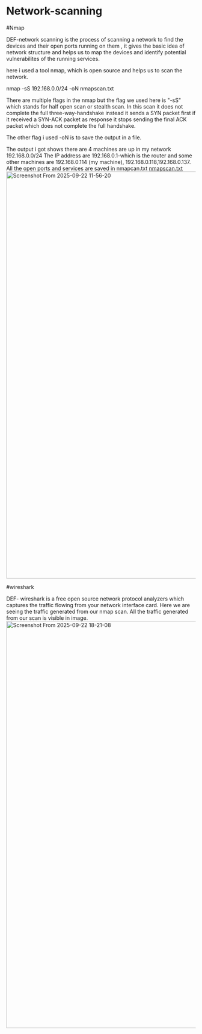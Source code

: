 # Network-scanning
#Nmap

DEF-network scanning is the process of scanning a network to find the devices and their open ports running on them , it gives the basic idea of network structure and helps us to map the devices and identify potential vulnerabilites of the running services.


here i used a tool nmap, which is open source and helps us to scan the network.

nmap -sS 192.168.0.0/24 -oN nmapscan.txt

There are multiple flags in the nmap but the flag we used here is "-sS" which stands for half open scan or stealth scan. In this scan it does not complete the full three-way-handshake instead it sends a SYN packet first if it received  a SYN-ACK packet as response it stops sending the final ACK packet which does not complete the full handshake.

The other flag i used -oN is to save the output in a file.

The output i got shows there are 4 machines are up in my network 192.168.0.0/24
The IP address are 192.168.0.1-which is the router and some other machines are 192.168.0.114 (my machine), 192.168.0.118,192.168.0.137.
All the open ports and services are saved in nmapcan.txt [nmapscan.txt](https://github.com/user-attachments/files/22459482/nmapscan.txt)
<img width="1920" height="1080" alt="Screenshot From 2025-09-22 11-56-20" src="https://github.com/user-attachments/assets/ec87ae08-4ba8-42d1-be50-bc84c0035762" />

#wireshark

DEF- wireshark is a free open source network protocol analyzers which captures the traffic flowing from your network interface card.
Here we are seeing the traffic generated from our nmap scan.
All the traffic generated from our scan is visible in image.
<img width="1920" height="1080" alt="Screenshot From 2025-09-22 18-21-08" src="https://github.com/user-attachments/assets/b6dfbad0-d245-446b-ad77-e536342f1aa3" />

